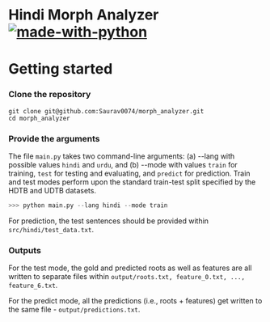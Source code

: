 # Hindi Morph Analyzer  [![made-with-python](https://img.shields.io/badge/Made%20with-Python-1f425f.svg)](https://www.python.org/)

# Getting started

### Clone the repository

```
git clone git@github.com:Saurav0074/morph_analyzer.git
cd morph_analyzer
```

### Provide the arguments

The file `main.py` takes two command-line arguments: (a) --lang with possible values `hindi` and `urdu`, and (b) --mode with values `train` for training, `test` for testing and evaluating, and `predict` for prediction. Train and test modes perform upon the standard train-test split specified by the HDTB and UDTB datasets.

```python
>>> python main.py --lang hindi --mode train
```

For prediction, the test sentences should be provided within `src/hindi/test_data.txt`.

### Outputs

For the test mode, the gold and predicted roots as well as features are all written to separate files within `output/roots.txt, feature_0.txt, ..., feature_6.txt`.

For the predict mode, all the predictions (i.e., roots + features) get written to the same file - `output/predictions.txt`.
